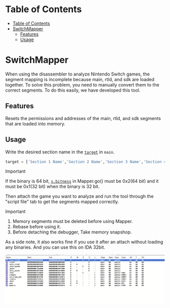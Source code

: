 # Table of Contents
- [Table of Contents](#table-of-contents)
- [SwitchMapper](#switchmapper)
  - [Features](#features)
  - [Usage](#usage)


# SwitchMapper

When using the disassembler to analyze Nintendo Switch games, the segment mapping is incomplete because main, rtld, and sdk are loaded together. To solve this problem, you need to manually convert them to the correct segments. To do this easily, we have developed this tool.

## Features

Resets the permissions and addresses of the main, rtld, and sdk segments that are loaded into memory.

## Usage

Write the desired section name in the [`target`](./src/switch_mapper.py) in `main`.

```python
target = ['Section 1 Name','Section 2 Name','Section 3 Name','Section 4 Name']
```
> [!IMPORTANT]
> If the binary is 64 bit, [`s.bitness`](./src/switch_mapper.py) in Mapper.go() must be 0x2(64 bit) and it must be 0x1(32 bit) when the binary is 32 bit.

Then attach the game you want to analyze and run the tool through the "script file" tab to get the segments mapped correctly.

> [!IMPORTANT]
> 1. Memory segments must be deleted before using Mapper. 
> 2. Rebase before using it.
> 3. Before detaching the debugger, Take memory snapshop.

As a side note, it also works fine if you use it after an attach without loading any binaries. And you can use this on IDA 32bit.

![Switch Mapper Result](./img/Switch_Mapper_Result.png)